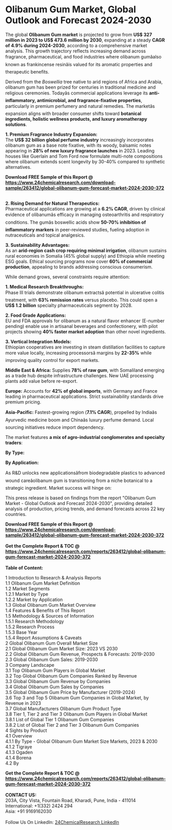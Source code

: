 <h1>Olibanum Gum Market, Global Outlook and Forecast 2024-2030</h1><p>The global <strong>Olibanum Gum market</strong> is projected to grow from <strong>US$ 327 million in 2023 to US$ 473.6 million by 2030</strong>, expanding at a steady <strong>CAGR of 4.9% during 2024-2030</strong>, according to a comprehensive market analysis. This growth trajectory reflects increasing demand across fragrance, pharmaceutical, and food industries where olibanum gumâalso known as frankincense resinâis valued for its aromatic properties and therapeutic benefits.</p><p>Derived from the <em>Boswellia</em> tree native to arid regions of Africa and Arabia, olibanum gum has been prized for centuries in traditional medicine and religious ceremonies. Todayâs commercial applications leverage its <strong>anti-inflammatory, antimicrobial, and fragrance-fixative properties</strong>, particularly in premium perfumery and natural remedies. The marketâs expansion aligns with broader consumer shifts toward <strong>botanical ingredients, holistic wellness products, and luxury aromatherapy solutions</strong>.</p><p><strong>1. Premium Fragrance Industry Expansion:</strong><br>
The <strong>US$ 32 billion global perfume industry</strong> increasingly incorporates olibanum gum as a base note fixative, with its woody, balsamic notes appearing in <strong>28% of new luxury fragrance launches</strong> in 2023. Leading houses like Guerlain and Tom Ford now formulate multi-note compositions where olibanum extends scent longevity by 30-40% compared to synthetic alternatives.</p><div><b>Download FREE Sample of this Report @ 
            <a href="https://www.24chemicalresearch.com/download-sample/263412/global-olibanum-gum-forecast-market-2024-2030-372">
            https://www.24chemicalresearch.com/download-sample/263412/global-olibanum-gum-forecast-market-2024-2030-372</a></b></div><br><p><strong>2. Rising Demand for Natural Therapeutics:</strong><br>
Pharmaceutical applications are growing at a <strong>6.2% CAGR</strong>, driven by clinical evidence of olibanumâs efficacy in managing osteoarthritis and respiratory conditions. The gumâs boswellic acids show <strong>50-70% inhibition of inflammatory markers</strong> in peer-reviewed studies, fueling adoption in nutraceuticals and topical analgesics.</p><p><strong>3. Sustainability Advantages:</strong><br>
As an <strong>arid-region cash crop requiring minimal irrigation</strong>, olibanum sustains rural economies in Somalia (45% global supply) and Ethiopia while meeting ESG goals. Ethical sourcing programs now cover <strong>60% of commercial production</strong>, appealing to brands addressing conscious consumerism.</p><p>While demand grows, several constraints require attention:</p><p><strong>1. Medical Research Breakthroughs:</strong><br>
Phase III trials demonstrate olibanum extractsâ potential in ulcerative colitis treatment, with <strong>63% remission rates</strong> versus placebo. This could open a <strong>US$ 1.2 billion</strong> specialty pharmaceuticals segment by 2028.</p><p><strong>2. Food Grade Applications:</strong><br>
EU and FDA approvals for olibanum as a natural flavor enhancer (E-number pending) enable use in artisanal beverages and confectionery, with pilot projects showing <strong>40% faster market adoption</strong> than other novel ingredients.</p><p><strong>3. Vertical Integration Models:</strong><br>
Ethiopian cooperatives are investing in steam distillation facilities to capture more value locally, increasing processorsâ margins by <strong>22-35%</strong> while improving quality control for export markets.</p><p><strong>Middle East &amp; Africa:</strong> Supplies <strong>78% of raw gum</strong>, with Somaliland emerging as a trade hub despite infrastructure challenges. New UAE processing plants add value before re-export.</p><p><strong>Europe:</strong> Accounts for <strong>42% of global imports</strong>, with Germany and France leading in pharmaceutical applications. Strict sustainability standards drive premium pricing.</p><p><strong>Asia-Pacific:</strong> Fastest-growing region (<strong>7.1% CAGR</strong>), propelled by Indiaâs Ayurvedic medicine boom and Chinaâs luxury perfume demand. Local sourcing initiatives reduce import dependency.</p><p>The market features <strong>a mix of agro-industrial conglomerates and specialty traders</strong>:</p><p><strong>By Type:</strong></p><p><strong>By Application:</strong></p><p>As R&amp;D unlocks new applicationsâfrom biodegradable plastics to advanced wound careâolibanum gum is transitioning from a niche botanical to a strategic ingredient. Market success will hinge on:</p><p>This press release is based on findings from the report "Olibanum Gum Market - Global Outlook and Forecast 2024-2030", providing detailed analysis of production, pricing trends, and demand forecasts across 22 key countries.</p><div><b>Download FREE Sample of this Report @ 
            <a href="https://www.24chemicalresearch.com/download-sample/263412/global-olibanum-gum-forecast-market-2024-2030-372">
            https://www.24chemicalresearch.com/download-sample/263412/global-olibanum-gum-forecast-market-2024-2030-372</a></b></div><br><div><b>Get the Complete Report & TOC @ 
            <a href="https://www.24chemicalresearch.com/reports/263412/global-olibanum-gum-forecast-market-2024-2030-372">
            https://www.24chemicalresearch.com/reports/263412/global-olibanum-gum-forecast-market-2024-2030-372</a></b></div><br>
            <b>Table of Content:</b><p>1 Introduction to Research & Analysis Reports<br />
    1.1 Olibanum Gum Market Definition<br />
    1.2 Market Segments<br />
        1.2.1 Market by Type<br />
        1.2.2 Market by Application<br />
    1.3 Global Olibanum Gum Market Overview<br />
    1.4 Features & Benefits of This Report<br />
    1.5 Methodology & Sources of Information<br />
        1.5.1 Research Methodology<br />
        1.5.2 Research Process<br />
        1.5.3 Base Year<br />
        1.5.4 Report Assumptions & Caveats<br />
2 Global Olibanum Gum Overall Market Size<br />
    2.1 Global Olibanum Gum Market Size: 2023 VS 2030<br />
    2.2 Global Olibanum Gum Revenue, Prospects & Forecasts: 2019-2030<br />
    2.3 Global Olibanum Gum Sales: 2019-2030<br />
3 Company Landscape<br />
    3.1 Top Olibanum Gum Players in Global Market<br />
    3.2 Top Global Olibanum Gum Companies Ranked by Revenue<br />
    3.3 Global Olibanum Gum Revenue by Companies<br />
    3.4 Global Olibanum Gum Sales by Companies<br />
    3.5 Global Olibanum Gum Price by Manufacturer (2019-2024)<br />
    3.6 Top 3 and Top 5 Olibanum Gum Companies in Global Market, by Revenue in 2023<br />
    3.7 Global Manufacturers Olibanum Gum Product Type<br />
    3.8 Tier 1, Tier 2 and Tier 3 Olibanum Gum Players in Global Market<br />
        3.8.1 List of Global Tier 1 Olibanum Gum Companies<br />
        3.8.2 List of Global Tier 2 and Tier 3 Olibanum Gum Companies<br />
4 Sights by Product<br />
    4.1 Overview<br />
        4.1.1 By Type - Global Olibanum Gum Market Size Markets, 2023 & 2030<br />
        4.1.2 Tigraye<br />
        4.1.3 Ogaden<br />
        4.1.4 Borena<br />
    4.2 By </p><div><b>Get the Complete Report & TOC @ 
            <a href="https://www.24chemicalresearch.com/reports/263412/global-olibanum-gum-forecast-market-2024-2030-372">
            https://www.24chemicalresearch.com/reports/263412/global-olibanum-gum-forecast-market-2024-2030-372</a></b></div><br><b>CONTACT US:</b><br>
            203A, City Vista, Fountain Road, Kharadi, Pune, India - 411014<br>
            International: +1(332) 2424 294<br>
            Asia: +91 9169162030 <br><br>
            Follow Us On LinkedIn: <a href="https://www.linkedin.com/company/24chemicalresearch/">24ChemicalResearch LinkedIn</a>
